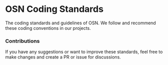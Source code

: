 # OSN Coding Standards

The coding standards and guidelines of OSN. We follow and recommend these coding conventions in our projects.

### Contributions 

If you have any suggestions or want to improve these standards, feel free to make changes and create a PR or issue for discussions.
